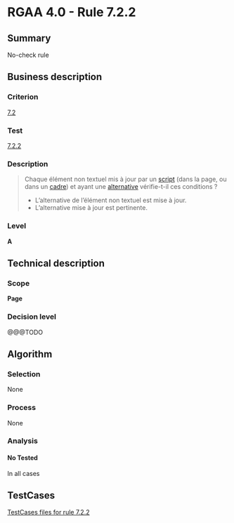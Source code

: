 # RGAA 4.0 - Rule 7.2.2

## Summary
No-check rule


## Business description

### Criterion
[7.2](https://www.numerique.gouv.fr/publications/rgaa-accessibilite/methode/criteres/#crit-7-2)

### Test
[7.2.2](https://www.numerique.gouv.fr/publications/rgaa-accessibilite/methode/criteres/#test-7-2-2)

### Description
> Chaque élément non textuel mis à jour par un [script](https://www.numerique.gouv.fr/publications/rgaa-accessibilite/methode/glossaire/#script) (dans la page, ou dans un [cadre](https://www.numerique.gouv.fr/publications/rgaa-accessibilite/methode/glossaire/#cadre)) et ayant une [alternative](https://www.numerique.gouv.fr/publications/rgaa-accessibilite/methode/glossaire/#alternative-a-script) vérifie-t-il ces conditions ?
> 
> * L’alternative de l’élément non textuel est mise à jour.
> * L’alternative mise à jour est pertinente.

### Level
**A**


## Technical description

### Scope
**Page**

### Decision level
@@@TODO


## Algorithm

### Selection
None

### Process
None

### Analysis

#### No Tested
In all cases


##  TestCases

[TestCases files for rule 7.2.2](https://gitlab.com/asqatasun/Asqatasun/-/tree/v5/rules/rules-rgaa4.0/src/test/resources/testcases/rgaa40//Rgaa40Rule070202/)


